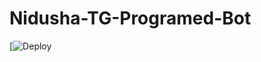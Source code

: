 # Nidusha-TG-Programed-Bot


 [![Deploy](https://dashboard.heroku.com/new?template=https%3A%2F%2Fgithub.com%2FNidushaAmarasinghe%2FNidusha-TG-Programed-Bot) 
